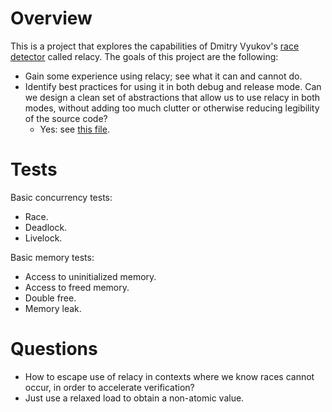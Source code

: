 # Overview

This is a project that explores the capabilities of Dmitry Vyukov's [race detector][relacy] called
relacy. The goals of this project are the following:

- Gain some experience using relacy; see what it can and cannot do.
- Identify best practices for using it in both debug and release mode. Can we design a clean set of
  abstractions that allow us to use relacy in both modes, without adding too much clutter or
  otherwise reducing legibility of the source code?
  - Yes: see [this file](examples/relacy.hpp).

[relacy]: https://github.com/dvyukov/relacy

# Tests

Basic concurrency tests:
- Race.
- Deadlock.
- Livelock.

Basic memory tests:
- Access to uninitialized memory.
- Access to freed memory.
- Double free.
- Memory leak.

# Questions

- How to escape use of relacy in contexts where we know races cannot occur, in order to accelerate
  verification?
- Just use a relaxed load to obtain a non-atomic value.
